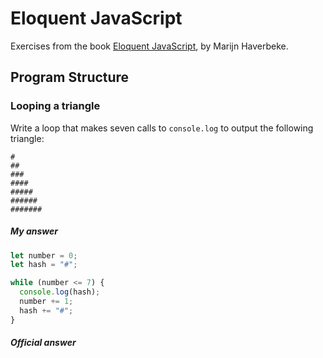 # Eloquent JavaScript

Exercises from the book [Eloquent JavaScript](https://eloquentjavascript.net/), by Marijn Haverbeke.

## Program Structure

### Looping a triangle
Write a loop that makes seven calls to `console.log` to output the following triangle:
```
#
##
###
####
#####
######
#######
```

##### My answer
```js
let number = 0;
let hash = "#";

while (number <= 7) {
  console.log(hash);
  number += 1;
  hash += "#";
}
```

##### Official answer
```js

```
